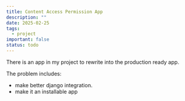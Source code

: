 ```yaml
---
title: Content Access Permission App
description: ""
date: 2025-02-25
tags:
  - project
important: false
status: todo
---
```


There is an app in my project to rewrite into the production ready app.

The problem includes: 

- make better django integration.
- make it an installable app

